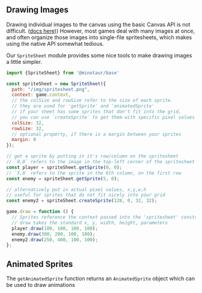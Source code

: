 ## Drawing Images

Drawing individual images to the canvas using the basic Canvas API is not difficult. ([docs here](https://developer.mozilla.org/en-US/docs/Web/API/CanvasRenderingContext2D/drawImage))) However, most games deal with many images at once, and often organize those images into single-file spritesheets, which makes using the native API somewhat tedious.

Our `SpriteSheet` module provides some nice tools to make drawing images a little simpler.

```javascript
import {SpriteSheet} from '@minotaur/base'

const spriteSheet = new SpriteSheet({
  path: "/img/spritesheet.png",
  context: game.context,
  // the colSize and rowSize refer to the size of each sprite. 
  // they are used for 'getSprite' and 'animatedSprite' 
  // if your sheet has some sprites that don't fit into the grid, 
  // you can use `createSprite` to get them with specific pixel values
  colSize: 32,
  rowSize: 32,
  // optional property, if there is a margin between your sprites
  margin: 0
});

// get a sprite by putting in it's row/column on the spritesheet
// `0,0` refers to the image in the top-left corner of the spritesheet
const player = spriteSheet.getSprite(0, 0);
// `5,0` refers to the sprite in the 6th column, on the first row
const enemy = spriteSheet.getSprite(5, 0);

// alternatively put in actual pixel values, x,y,w,h
// useful for sprites that do not fit nicely into your grid
const enemy2 = spriteSheet.createSprite(128, 0, 32, 32);

game.draw = function () {
  // Sprites reference the context passed into the 'spritesheet' constructor
  // draw takes the standard x, y, width, height, parameters
  player.draw(100, 100, 100, 100);
  enemy.draw(300, 200, 100, 100);
  enemy2.draw(250, 400, 100, 100);
};
```

## Animated Sprites

The `getAnimatedSprite` function returns an `AnimatedSprite` object which can be used to draw animations

<!-- TODO: finish this -->